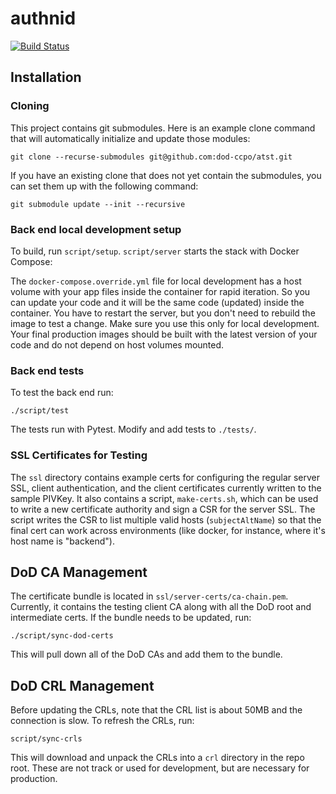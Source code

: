 # authnid

[![Build Status](https://travis-ci.org/dod-ccpo/authnid.svg?branch=master)](https://travis-ci.org/dod-ccpo/authnid)

## Installation

### Cloning
This project contains git submodules. Here is an example clone command that will
automatically initialize and update those modules:

    git clone --recurse-submodules git@github.com:dod-ccpo/atst.git

If you have an existing clone that does not yet contain the submodules, you can
set them up with the following command:

    git submodule update --init --recursive

### Back end local development setup

To build, run `script/setup`.  `script/server` starts the stack with Docker Compose:

The `docker-compose.override.yml` file for local development has a host volume with your app files inside the container for rapid iteration. So you can update your code and it will be the same code (updated) inside the container. You have to restart the server, but you don't need to rebuild the image to test a change. Make sure you use this only for local development. Your final production images should be built with the latest version of your code and do not depend on host volumes mounted.

### Back end tests

To test the back end run:

```
./script/test
```

The tests run with Pytest. Modify and add tests to `./tests/`.

### SSL Certificates for Testing

The `ssl` directory contains example certs for configuring the regular server SSL, client authentication, and the client certificates currently written to the sample PIVKey. It also contains a script, `make-certs.sh`, which can be used to write a new certificate authority and sign a CSR for the server SSL. The script writes the CSR to list multiple valid hosts (`subjectAltName`) so that the final cert can work across environments (like docker, for instance, where it's host name is "backend").

## DoD CA Management

The certificate bundle is located in `ssl/server-certs/ca-chain.pem`. Currently, it contains the testing client CA along with all the DoD root and intermediate certs. If the bundle needs to be updated, run:

```
./script/sync-dod-certs
```

This will pull down all of the DoD CAs and add them to the bundle.

## DoD CRL Management

Before updating the CRLs, note that the CRL list is about 50MB and the connection is slow. To refresh the CRLs, run:

```
script/sync-crls
```

This will download and unpack the CRLs into a `crl` directory in the repo root. These are not track or used for development, but are necessary for production.
